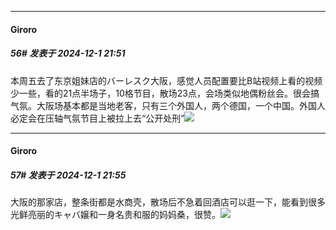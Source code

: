 ﻿
*****

####  Giroro  
##### 56#       发表于 2024-12-1 21:51

本周五去了东京姐妹店的バーレスク大阪，感觉人员配置要比B站视频上看的视频少一些，看的21点半场子，10格节目，散场23点，会场类似地偶粉丝会。很会搞气氛。大阪场基本都是当地老客，只有三个外国人，两个德国，一个中国。外国人必定会在压轴气氛节目上被拉上去“公开处刑”<img src="https://static.saraba1st.com/image/smiley/face2017/037.png" referrerpolicy="no-referrer">

*****

####  Giroro  
##### 57#       发表于 2024-12-1 21:55

大阪的那家店，整条街都是水商壳，散场后不急着回酒店可以逛一下，能看到很多光鲜亮丽的キャバ嬢和一身名贵和服的妈妈桑，很赞。<img src="https://static.saraba1st.com/image/smiley/face2017/037.png" referrerpolicy="no-referrer">

